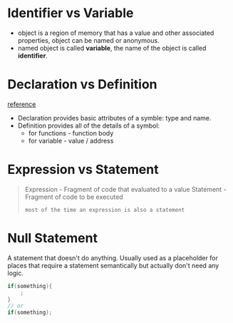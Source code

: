 # Identifier vs Variable
* object is a region of memory that has a value and other associated properties, object can be named or anonymous.
* named object is called **variable**, the name of the object is called **identifier**.

# Declaration vs Definition
[reference](https://www.cprogramming.com/declare_vs_define.html#:~:text=A%20declaration%20provides%20basic%20attributes,where%20that%20variable%20is%20stored.)
- Declaration provides basic attributes of a symble: type and name.
- Definition provides all of the details of a symbol:
	- for functions - function body
	- for variable - value / address
# Expression vs Statement

>Expression - Fragment of code that evaluated to a value
>Statement - Fragment of code to be executed
>```
>most of the time an expression is also a statement
>```

# Null Statement
A statement that doesn't do anything.
Usually used as a placeholder for places that require a statement semantically but actually don't need any logic.
```cpp
if(something){
	;
}
// or
if(something);
```
